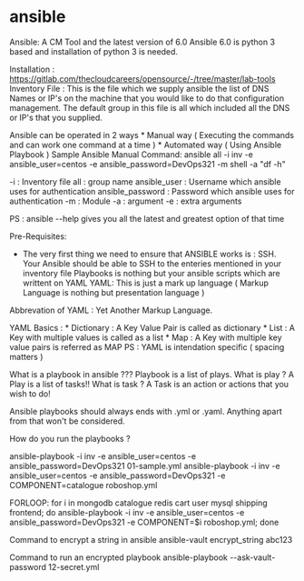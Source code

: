 # ansible

Ansible: A CM Tool and the latest version of 6.0
Ansible 6.0 is python 3 based and installation of python 3 is needed.

Installation : https://gitlab.com/thecloudcareers/opensource/-/tree/master/lab-tools 
Inventory File : This is the file which we supply ansible the list of DNS Names or IP's on the machine that you would like to
do that configuration management. The default group in this file is all which included all the DNS or IP's that you supplied.

Ansible can be operated in 2 ways
    * Manual way     ( Executing the commands and can work one command at a time )
    * Automated way  ( Using Ansible Playbook )
Sample Ansible Manual Command:
ansible all -i inv -e ansible_user=centos -e ansible_password=DevOps321 -m shell -a "df -h"

-i               : Inventory file 
all              : group name 
ansible_user     : Username which ansible uses for authentication 
ansible_password : Password which ansible uses for authentication 
-m               : Module 
-a               : argument
-e               : extra arguments

PS : ansible --help gives you all the latest and greatest option of that time

Pre-Requisites:
* The very first thing we need to ensure that ANSIBLE works is : SSH. Your Ansible should be able to SSH to the enteries   mentioned in your inventory file
Playbooks is nothing but your ansible scripts which are writtent on YAML
YAML: This is just a mark up language ( Markup Language is nothing but presentation language )

Abbrevation of YAML : Yet Another Markup Language.

YAML Basics :
    * Dictionary : A Key Value Pair is called as dictionary 
    * List       : A Key with multiple values is called as a list 
    * Map        : A Key with multiple key value pairs is referred as MAP
PS : YAML is intendation specific ( spacing matters )

What is a playbook in ansible ???
Playbook is a list of plays.
What is play ? A Play is a list of tasks!!
What is task ? A Task is an action or actions that you wish to do!

Ansible playbooks should always ends with .yml or .yaml. Anything apart from that won't be considered.

How do you run the playbooks ?

ansible-playbook -i inv -e ansible_user=centos -e ansible_password=DevOps321 01-sample.yml
ansible-playbook -i inv -e ansible_user=centos -e ansible_password=DevOps321 -e COMPONENT=catalogue roboshop.yml


FORLOOP:
for i in mongodb catalogue redis cart user mysql shipping frontend; do ansible-playbook -i inv -e ansible_user=centos -e ansible_password=DevOps321 -e COMPONENT=$i roboshop.yml; done

Command to encrypt a string in ansible
 ansible-vault encrypt_string abc123
 
Command to run an encrypted playbook
ansible-playbook --ask-vault-password 12-secret.yml